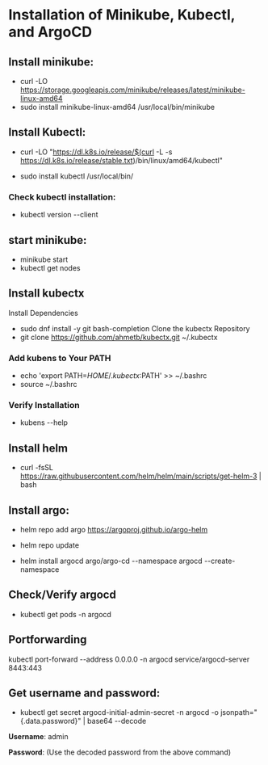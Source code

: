 # Installation of Minikube, Kubectl, and ArgoCD

## Install minikube:

* curl -LO https://storage.googleapis.com/minikube/releases/latest/minikube-linux-amd64
* sudo install minikube-linux-amd64 /usr/local/bin/minikube

## Install Kubectl:

* curl -LO "https://dl.k8s.io/release/$(curl -L -s https://dl.k8s.io/release/stable.txt)/bin/linux/amd64/kubectl"

* sudo install kubectl /usr/local/bin/

### Check kubectl installation: 
* kubectl version --client

## start minikube:

* minikube start
* kubectl get nodes

## Install kubectx

  Install Dependencies
* sudo dnf install -y git bash-completion
  Clone the kubectx Repository
* git clone https://github.com/ahmetb/kubectx.git ~/.kubectx

### Add kubens to Your PATH
* echo 'export PATH=$HOME/.kubectx:$PATH' >> ~/.bashrc
* source ~/.bashrc

### Verify Installation
* kubens --help


## Install helm
* curl -fsSL https://raw.githubusercontent.com/helm/helm/main/scripts/get-helm-3 | bash

## Install argo:

* helm repo add argo https://argoproj.github.io/argo-helm

* helm repo update
* helm install argocd argo/argo-cd --namespace argocd --create-namespace

## Check/Verify argocd
* kubectl get pods -n argocd

## Portforwarding 
kubectl port-forward --address 0.0.0.0 -n argocd service/argocd-server  8443:443


## Get username and password:

* kubectl get secret argocd-initial-admin-secret -n argocd -o jsonpath="{.data.password}" | base64 --decode

**Username**: admin

**Password**: (Use the decoded password from the above command)
